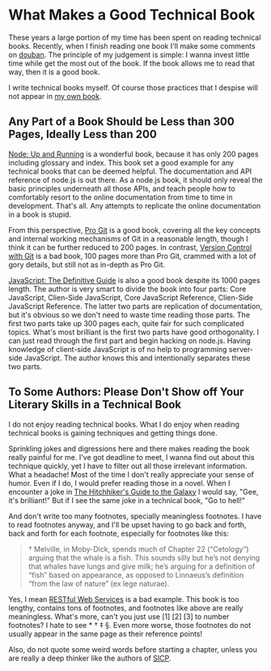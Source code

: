 # What Makes a Good Technical Book

These years a large portion of my time has been spent on reading technical books. Recently, when I finish reading one book I'll make some comments on [douban](http://book.douban.com). The principle of my judgement is simple: I wanna invest little time while get the most out of the book. If the book allows me to read that way, then it is a good book.

I write technical books myself. Of course those practices that I despise will not appear in [my own book](http://songjinshan.com/akabook/).

## Any Part of a Book Should be Less than 300 Pages, Ideally Less than 200

[Node: Up and Running](http://shop.oreilly.com/product/0636920015956.do) is a wonderful book, because it has only 200 pages including glossary and index. This book set a good example for any technical books that can be deemed helpful. The documentation and API reference of node.js is out there. As a node.js book, it should only reveal the basic principles underneath all those APIs, and teach people how to comfortably resort to the online documentation from time to time in development. That's all. Any attempts to replicate the online documentation in a book is stupid.

From this perspective, [Pro Git](http://git-scm.com/book) is a good book, covering all the key concepts and internal working mechanisms of Git in a reasonable length, though I think it can be further reduced to 200 pages. In contrast, [Version Control with Git](http://shop.oreilly.com/product/9780596520137.do) is a bad book, 100 pages more than Pro Git, crammed with a lot of gory details, but still not as in-depth as Pro Git.

[JavaScript: The Definitive Guide](http://shop.oreilly.com/product/9780596805531.do) is also a good book despite its 1000 pages length. The author is very smart to divide the book into four parts: Core JavaScript, Clien-Side JavaScript, Core JavaScript Reference, Clien-Side JavaScript Reference. The latter two parts are replication of documentation, but it's obvious so we don't need to waste time reading those parts. The first two parts take up 300 pages each, quite fair for such complicated topics. What's most brilliant is the first two parts have good orthogonality. I can just read through the first part and begin hacking on node.js. Having knowledge of client-side JavaScript is of no help to programming server-side JavaScript. The author knows this and intentionally separates these two parts.

<!--how to arrange cohesive chapters, from basic to advanced, not one by one, one by one creates too many cross references-->

## To Some Authors: Please Don't Show off Your Literary Skills in a Technical Book

I do not enjoy reading technical books. What I do enjoy when reading technical books is gaining techniques and getting things done.

Sprinkling jokes and digressions here and there makes reading the book really painful for me. I've got deadline to meet, I wanna find out about this technique quickly, yet I have to filter out all those irrelevant information. What a headache! Most of the time I don't really appreciate your sense of humor. Even if I do, I would prefer reading those in a novel. When I encounter a joke in [The Hitchhiker's Guide to the Galaxy](http://en.wikipedia.org/wiki/The_Hitchhiker's_Guide_to_the_Galaxy) I would say, "Gee, it's brilliant!" But if I see the same joke in a technical book, "Go to hell!"

And don't write too many footnotes, specially meaningless footnotes. I have to read footnotes anyway, and I'll be upset having to go back and forth, back and forth for each footnote, especially for footnotes like this:

> † Melville, in Moby-Dick, spends much of Chapter 22 (“Cetology”) arguing that the whale is a fish. This sounds
>   silly but he’s not denying that whales have lungs and give milk; he’s arguing for a definition of “fish” based
>   on appearance, as opposed to Linnaeus’s definition “from the law of nature” (ex lege naturae).

Yes, I mean [RESTful Web Services](http://shop.oreilly.com/product/9780596529260.do) is a bad example. This book is too lengthy, contains tons of footnotes, and footnotes like above are really meaningless. What's more, can't you just use [1] [2] [3] to number footnotes? I hate to see * † ‡ §. Even more worse, those footnotes do not usually appear in the same page as their reference points!

Also, do not quote some weird words before starting a chapter, unless you are really a deep thinker like the authors of [SICP](http://mitpress.mit.edu/sicp/full-text/book/book.html).